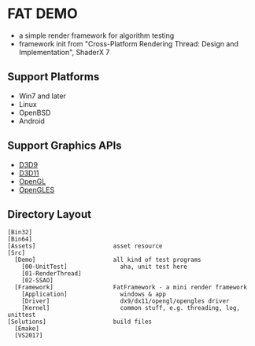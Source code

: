 # FAT DEMO

 * a simple render framework for algorithm testing
 * framework init from "Cross-Platform Rendering Thread: Design and Implementation", ShaderX 7


## Support Platforms

 * Win7 and later
 * Linux
 * OpenBSD
 * Android


## Support Graphics APIs

 * [D3D9][1]
 * [D3D11][2]
 * [OpenGL][3]
 * [OpenGLES][4]


## Directory Layout

```
[Bin32]
[Bin64]
[Assets]                      asset resource
[Src]
  [Demo]                      all kind of test programs
    [00-UnitTest]               aha, unit test here
    [01-RenderThread]
    [02-SSAO]
  [Framework]                 FatFramework - a mini render framework
    [Application]               windows & app
    [Driver]                    dx9/dx11/opengl/opengles driver
    [Kernel]                    common stuff, e.g. threading, log, unittest
[Solutions]                   build files
  [Emake]
  [VS2017]
```


[1]:https://docs.microsoft.com/en-us/windows/win32/direct3d9/dx9-graphics
[2]:https://docs.microsoft.com/en-us/windows/win32/direct3d11/atoc-dx-graphics-direct3d-11
[3]:https://www.opengl.org/
[4]:https://www.khronos.org/opengles/
